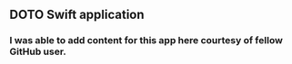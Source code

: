 ## DOTO Swift application ##

### I was able to add content for this app here courtesy of fellow GitHub user. ###
